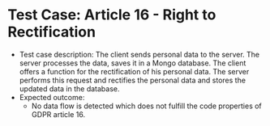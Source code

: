 # Test Case: Article 16 - Right to Rectification
- Test case description: The client sends personal data to the server. The server processes the data, saves it in a Mongo database. The client offers a function for the rectification of his personal data. The server performs this request and rectifies the personal data and stores the updated data in the database.
- Expected outcome:
    - No data flow is detected which does not fulfill the code properties of GDPR article 16.
